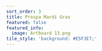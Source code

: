 ```yaml
---
sort_order: 3 
title: Prospa Mardi Gras
featured: false
featured_info:
  image: Artboard 13.png
tile_style: 'background: #E5F3E7;'
---
```


